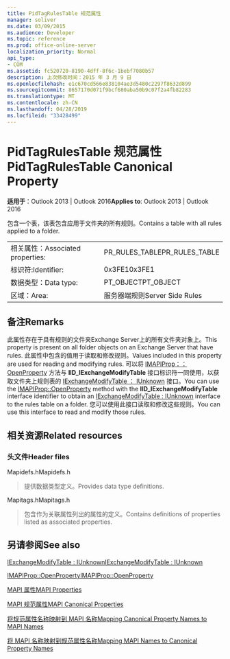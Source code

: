 ```yaml
---
title: PidTagRulesTable 规范属性
manager: soliver
ms.date: 03/09/2015
ms.audience: Developer
ms.topic: reference
ms.prod: office-online-server
localization_priority: Normal
api_type:
- COM
ms.assetid: fc520720-8190-4dff-8f6c-1bebf7080b57
description: 上次修改时间：2015 年 3 月 9 日
ms.openlocfilehash: e1c670cd566e838104ae3d5480c2297f8632d899
ms.sourcegitcommit: 8657170d071f9bcf680aba50b9c07f2a4fb82283
ms.translationtype: MT
ms.contentlocale: zh-CN
ms.lasthandoff: 04/28/2019
ms.locfileid: "33428499"
---
```

# <a name="pidtagrulestable-canonical-property"></a><span data-ttu-id="98a5a-103">PidTagRulesTable 规范属性</span><span class="sxs-lookup"><span data-stu-id="98a5a-103">PidTagRulesTable Canonical Property</span></span>

  
  
<span data-ttu-id="98a5a-104">**适用于**：Outlook 2013 | Outlook 2016</span><span class="sxs-lookup"><span data-stu-id="98a5a-104">**Applies to**: Outlook 2013 | Outlook 2016</span></span> 
  
<span data-ttu-id="98a5a-105">包含一个表，该表包含应用于文件夹的所有规则。</span><span class="sxs-lookup"><span data-stu-id="98a5a-105">Contains a table with all rules applied to a folder.</span></span>
  
|||
|:-----|:-----|
|<span data-ttu-id="98a5a-106">相关属性：</span><span class="sxs-lookup"><span data-stu-id="98a5a-106">Associated properties:</span></span>  <br/> |<span data-ttu-id="98a5a-107">PR_RULES_TABLE</span><span class="sxs-lookup"><span data-stu-id="98a5a-107">PR_RULES_TABLE</span></span>  <br/> |
|<span data-ttu-id="98a5a-108">标识符:</span><span class="sxs-lookup"><span data-stu-id="98a5a-108">Identifier:</span></span>  <br/> |<span data-ttu-id="98a5a-109">0x3FE1</span><span class="sxs-lookup"><span data-stu-id="98a5a-109">0x3FE1</span></span>  <br/> |
|<span data-ttu-id="98a5a-110">数据类型：</span><span class="sxs-lookup"><span data-stu-id="98a5a-110">Data type:</span></span>  <br/> |<span data-ttu-id="98a5a-111">PT_OBJECT</span><span class="sxs-lookup"><span data-stu-id="98a5a-111">PT_OBJECT</span></span>  <br/> |
|<span data-ttu-id="98a5a-112">区域：</span><span class="sxs-lookup"><span data-stu-id="98a5a-112">Area:</span></span>  <br/> |<span data-ttu-id="98a5a-113">服务器端规则</span><span class="sxs-lookup"><span data-stu-id="98a5a-113">Server Side Rules</span></span>  <br/> |
   
## <a name="remarks"></a><span data-ttu-id="98a5a-114">备注</span><span class="sxs-lookup"><span data-stu-id="98a5a-114">Remarks</span></span>

<span data-ttu-id="98a5a-115">此属性存在于具有规则的文件夹Exchange Server上的所有文件夹对象上。</span><span class="sxs-lookup"><span data-stu-id="98a5a-115">This property is present on all folder objects on an Exchange Server that have rules.</span></span> <span data-ttu-id="98a5a-116">此属性中包含的值用于读取和修改规则。</span><span class="sxs-lookup"><span data-stu-id="98a5a-116">Values included in this property are used for reading and modifying rules.</span></span> <span data-ttu-id="98a5a-117">可以将 [IMAPIProp：：OpenProperty](imapiprop-openproperty.md) 方法与 **IID_IExchangeModifyTable** 接口标识符一同使用，以获取文件夹上规则表的 [IExchangeModifyTable ： IUnknown](iexchangemodifytableiunknown.md) 接口。</span><span class="sxs-lookup"><span data-stu-id="98a5a-117">You can use the [IMAPIProp::OpenProperty](imapiprop-openproperty.md) method with the **IID_IExchangeModifyTable** interface identifier to obtain an [IExchangeModifyTable : IUnknown](iexchangemodifytableiunknown.md) interface to the rules table on a folder.</span></span> <span data-ttu-id="98a5a-118">您可以使用此接口读取和修改这些规则。</span><span class="sxs-lookup"><span data-stu-id="98a5a-118">You can use this interface to read and modify those rules.</span></span> 
  
## <a name="related-resources"></a><span data-ttu-id="98a5a-119">相关资源</span><span class="sxs-lookup"><span data-stu-id="98a5a-119">Related resources</span></span>

### <a name="header-files"></a><span data-ttu-id="98a5a-120">头文件</span><span class="sxs-lookup"><span data-stu-id="98a5a-120">Header files</span></span>

<span data-ttu-id="98a5a-121">Mapidefs.h</span><span class="sxs-lookup"><span data-stu-id="98a5a-121">Mapidefs.h</span></span>
  
> <span data-ttu-id="98a5a-122">提供数据类型定义。</span><span class="sxs-lookup"><span data-stu-id="98a5a-122">Provides data type definitions.</span></span>
    
<span data-ttu-id="98a5a-123">Mapitags.h</span><span class="sxs-lookup"><span data-stu-id="98a5a-123">Mapitags.h</span></span>
  
> <span data-ttu-id="98a5a-124">包含作为关联属性列出的属性的定义。</span><span class="sxs-lookup"><span data-stu-id="98a5a-124">Contains definitions of properties listed as associated properties.</span></span> 
    
## <a name="see-also"></a><span data-ttu-id="98a5a-125">另请参阅</span><span class="sxs-lookup"><span data-stu-id="98a5a-125">See also</span></span>



[<span data-ttu-id="98a5a-126">IExchangeModifyTable : IUnknown</span><span class="sxs-lookup"><span data-stu-id="98a5a-126">IExchangeModifyTable : IUnknown</span></span>](iexchangemodifytableiunknown.md)
  
[<span data-ttu-id="98a5a-127">IMAPIProp::OpenProperty</span><span class="sxs-lookup"><span data-stu-id="98a5a-127">IMAPIProp::OpenProperty</span></span>](imapiprop-openproperty.md)


[<span data-ttu-id="98a5a-128">MAPI 属性</span><span class="sxs-lookup"><span data-stu-id="98a5a-128">MAPI Properties</span></span>](mapi-properties.md)
  
[<span data-ttu-id="98a5a-129">MAPI 规范属性</span><span class="sxs-lookup"><span data-stu-id="98a5a-129">MAPI Canonical Properties</span></span>](mapi-canonical-properties.md)
  
[<span data-ttu-id="98a5a-130">将规范属性名称映射到 MAPI 名称</span><span class="sxs-lookup"><span data-stu-id="98a5a-130">Mapping Canonical Property Names to MAPI Names</span></span>](mapping-canonical-property-names-to-mapi-names.md)
  
[<span data-ttu-id="98a5a-131">将 MAPI 名称映射到规范属性名称</span><span class="sxs-lookup"><span data-stu-id="98a5a-131">Mapping MAPI Names to Canonical Property Names</span></span>](mapping-mapi-names-to-canonical-property-names.md)

